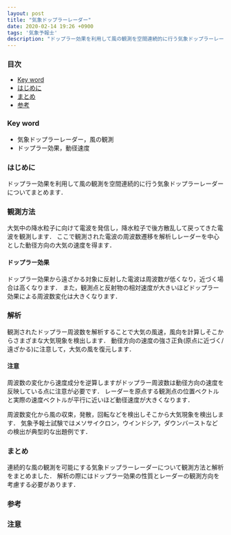 ```yaml
---
layout: post
title: "気象ドップラーレーダー"
date: 2020-02-14 19:26 +0900
tags: '気象予報士'
description: "ドップラー効果を利用して風の観測を空間連続的に行う気象ドップラーレーダーについてまとめます．"
---
```


### 目次
- [Key word](#key-word)
- [はじめに](#はじめに)
- [まとめ](#まとめ)
- [参考](#参考)

### Key word
- 気象ドップラーレーダー，風の観測
- ドップラー効果，動径速度

### はじめに
ドップラー効果を利用して風の観測を空間連続的に行う気象ドップラーレーダーについてまとめます．

### 観測方法
大気中の降水粒子に向けて電波を発信し，降水粒子で後方散乱して戻ってきた電波を観測します．
ここで観測された電波の周波数遷移を解析しレーダーを中心とした動径方向の大気の速度を得ます．

#### ドップラー効果
ドップラー効果から遠ざかる対象に反射した電波は周波数が低くなり，近づく場合は高くなります．
また，観測点と反射物の相対速度が大きいほどドップラー効果による周波数変化は大きくなります．

### 解析
観測されたドップラー周波数を解析することで大気の風速，風向を計算しそこからさまざまな大気現象を検出します．
動径方向の速度の強さ正負(原点に近づく/遠ざかる)に注意して，大気の風を復元します．

#### 注意
周波数の変化から速度成分を逆算しますがドップラー周波数は動径方向の速度を反映している点に注意が必要です．
レーダーを原点する観測点の位置ベクトルと実際の速度ベクトルが平行に近いほど動径速度が大きくなります．

周波数変化から風の収束，発散，回転などを検出しそこから大気現象を検出します．
気象予報士試験ではメソサイクロン，ウインドシア，ダウンバーストなどの検出が典型的な出題例です．

### まとめ
連続的な風の観測を可能にする気象ドップラーレーダーについて観測方法と解析をまとめました．
解析の際にはドップラー効果の性質とレーダーの観測方向を考慮する必要があります．

### 参考
### 注意